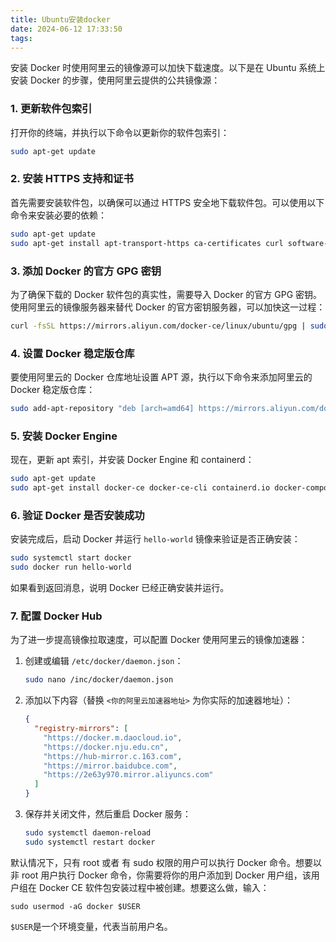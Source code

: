```yaml
---
title: Ubuntu安装docker
date: 2024-06-12 17:33:50
tags:
---
```


安装 Docker 时使用阿里云的镜像源可以加快下载速度。以下是在 Ubuntu 系统上安装 Docker 的步骤，使用阿里云提供的公共镜像源：

### 1. 更新软件包索引

打开你的终端，并执行以下命令以更新你的软件包索引：

```sh
sudo apt-get update
```

### 2. 安装 HTTPS 支持和证书

首先需要安装软件包，以确保可以通过 HTTPS 安全地下载软件包。可以使用以下命令来安装必要的依赖：

```sh
sudo apt-get update
sudo apt-get install apt-transport-https ca-certificates curl software-properties-common
```

### 3. 添加 Docker 的官方 GPG 密钥

为了确保下载的 Docker 软件包的真实性，需要导入 Docker 的官方 GPG 密钥。使用阿里云的镜像服务器来替代 Docker 的官方密钥服务器，可以加快这一过程：

```sh
curl -fsSL https://mirrors.aliyun.com/docker-ce/linux/ubuntu/gpg | sudo apt-key add -
```

### 4. 设置 Docker 稳定版仓库

要使用阿里云的 Docker 仓库地址设置 APT 源，执行以下命令来添加阿里云的 Docker 稳定版仓库：

```sh
sudo add-apt-repository "deb [arch=amd64] https://mirrors.aliyun.com/docker-ce/linux/ubuntu $(lsb_release -cs) stable"
```

### 5. 安装 Docker Engine

现在，更新 apt 索引，并安装 Docker Engine 和 containerd：

```sh
sudo apt-get update
sudo apt-get install docker-ce docker-ce-cli containerd.io docker-compose-plugin
```

### 6. 验证 Docker 是否安装成功

安装完成后，启动 Docker 并运行 `hello-world` 镜像来验证是否正确安装：

```sh
sudo systemctl start docker
sudo docker run hello-world
```

如果看到返回消息，说明 Docker 已经正确安装并运行。

### 7. 配置 Docker Hub

为了进一步提高镜像拉取速度，可以配置 Docker 使用阿里云的镜像加速器：

1. 创建或编辑 `/etc/docker/daemon.json`：

   ```sh
   sudo nano /inc/docker/daemon.json
   ```

2. 添加以下内容（替换 `<你的阿里云加速器地址>` 为你实际的加速器地址）：

   ```json
   {
     "registry-mirrors": [
       "https://docker.m.daocloud.io",
       "https://docker.nju.edu.cn",
       "https://hub-mirror.c.163.com",
       "https://mirror.baidubce.com",
       "https://2e63y970.mirror.aliyuncs.com"
     ]
   }
   
   ```

3. 保存并关闭文件，然后重启 Docker 服务：

   ```sh
   sudo systemctl daemon-reload
   sudo systemctl restart docker
   ```

默认情况下，只有 root 或者 有 sudo 权限的用户可以执行 Docker 命令。想要以非 root 用户执行 Docker 命令，你需要将你的用户添加到 Docker 用户组，该用户组在 Docker CE 软件包安装过程中被创建。想要这么做，输入：

```shell
sudo usermod -aG docker $USER
```

`$USER`是一个环境变量，代表当前用户名。